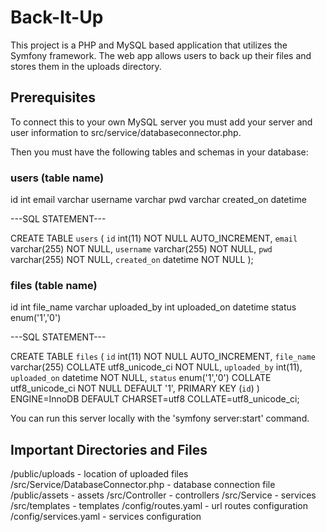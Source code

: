# Back-It-Up

This project is a PHP and MySQL based application that utilizes the Symfony framework. The web app allows users to back up their files and stores them in the uploads directory.

## Prerequisites

To connect this to your own MySQL server you must add your server and user information to src/service/databaseconnector.php.

Then you must have the following tables and schemas in your database:

### users (table name)
id int
email varchar
username varchar
pwd varchar
created_on datetime

---SQL STATEMENT---

CREATE TABLE `users` (
 `id` int(11) NOT NULL AUTO_INCREMENT,
 `email` varchar(255) NOT NULL,
 `username` varchar(255) NOT NULL,
 `pwd` varchar(255) NOT NULL,
 `created_on` datetime NOT NULL
);

### files (table name)
id int
file_name varchar
uploaded_by int
uploaded_on datetime
status enum('1','0')

---SQL STATEMENT---

CREATE TABLE `files` (
 `id` int(11) NOT NULL AUTO_INCREMENT,
 `file_name` varchar(255) COLLATE utf8_unicode_ci NOT NULL,
 `uploaded_by` int(11),
 `uploaded_on` datetime NOT NULL,
 `status` enum('1','0') COLLATE utf8_unicode_ci NOT NULL DEFAULT '1',
 PRIMARY KEY (`id`)
) ENGINE=InnoDB DEFAULT CHARSET=utf8 COLLATE=utf8_unicode_ci;

You can run this server locally with the 'symfony server:start' command.

## Important Directories and Files

/public/uploads - location of uploaded files
/src/Service/DatabaseConnector.php - database connection file
/public/assets - assets
/src/Controller - controllers
/src/Service - services
/src/templates - templates
/config/routes.yaml - url routes configuration
/config/services.yaml - services configuration
